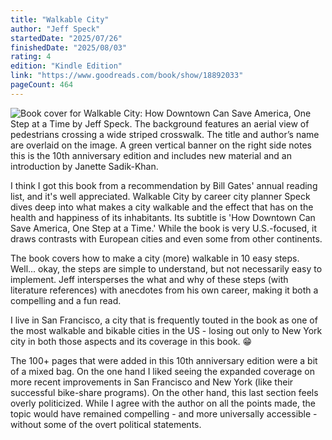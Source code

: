 ```yaml
---
title: "Walkable City"
author: "Jeff Speck"
startedDate: "2025/07/26"
finishedDate: "2025/08/03"
rating: 4
edition: "Kindle Edition"
link: "https://www.goodreads.com/book/show/18892033"
pageCount: 464
---
```


![Book cover for Walkable City: How Downtown Can Save America, One Step at a Time by Jeff Speck. The background features an aerial view of pedestrians crossing a wide striped crosswalk. The title and author’s name are overlaid on the image. A green vertical banner on the right side notes this is the 10th anniversary edition and includes new material and an introduction by Janette Sadik-Khan.](https://m.media-amazon.com/images/I/816EJ4LsnkL._SY522_.jpg)

I think I got this book from a recommendation by Bill Gates' annual reading list, and it's well appreciated. Walkable City by career city planner Speck dives deep into what makes a city walkable and the effect that has on the health and happiness of its inhabitants. Its subtitle is 'How Downtown Can Save America, One Step at a Time.' While the book is very U.S.-focused, it draws contrasts with European cities and even some from other continents.

The book covers how to make a city (more) walkable in 10 easy steps. Well... okay, the steps are simple to understand, but not necessarily easy to implement. Jeff intersperses the what and why of these steps (with literature references) with anecdotes from his own career, making it both a compelling and a fun read.

I live in San Francisco, a city that is frequently touted in the book as one of the most walkable and bikable cities in the US - losing out only to New York city in both those aspects and its coverage in this book. 😁

The 100+ pages that were added in this 10th anniversary edition were a bit of a mixed bag. On the one hand I liked seeing the expanded coverage on more recent improvements in San Francisco and New York (like their successful bike-share programs). On the other hand, this last section feels overly politicized. While I agree with the author on all the points made, the topic would have remained compelling - and more universally accessible - without some of the overt political statements.